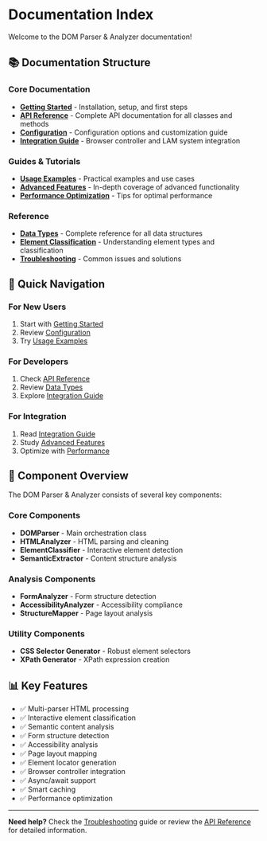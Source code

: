 # Documentation Index

Welcome to the DOM Parser & Analyzer documentation!

## 📚 Documentation Structure

### Core Documentation
- **[Getting Started](getting-started.md)** - Installation, setup, and first steps
- **[API Reference](api-reference.md)** - Complete API documentation for all classes and methods
- **[Configuration](configuration.md)** - Configuration options and customization guide
- **[Integration Guide](integration.md)** - Browser controller and LAM system integration

### Guides & Tutorials
- **[Usage Examples](examples.md)** - Practical examples and use cases
- **[Advanced Features](advanced-features.md)** - In-depth coverage of advanced functionality
- **[Performance Optimization](performance.md)** - Tips for optimal performance

### Reference
- **[Data Types](data-types.md)** - Complete reference for all data structures
- **[Element Classification](element-classification.md)** - Understanding element types and classification
- **[Troubleshooting](troubleshooting.md)** - Common issues and solutions

## 🚀 Quick Navigation

### For New Users
1. Start with [Getting Started](getting-started.md)
2. Review [Configuration](configuration.md) 
3. Try [Usage Examples](examples.md)

### For Developers
1. Check [API Reference](api-reference.md)
2. Review [Data Types](data-types.md)
3. Explore [Integration Guide](integration.md)

### For Integration
1. Read [Integration Guide](integration.md)
2. Study [Advanced Features](advanced-features.md)
3. Optimize with [Performance](performance.md)

## 🎯 Component Overview

The DOM Parser & Analyzer consists of several key components:

### Core Components
- **DOMParser** - Main orchestration class
- **HTMLAnalyzer** - HTML parsing and cleaning
- **ElementClassifier** - Interactive element detection
- **SemanticExtractor** - Content structure analysis

### Analysis Components  
- **FormAnalyzer** - Form structure detection
- **AccessibilityAnalyzer** - Accessibility compliance
- **StructureMapper** - Page layout analysis

### Utility Components
- **CSS Selector Generator** - Robust element selectors
- **XPath Generator** - XPath expression creation

## 📊 Key Features

- ✅ Multi-parser HTML processing
- ✅ Interactive element classification
- ✅ Semantic content analysis
- ✅ Form structure detection
- ✅ Accessibility analysis
- ✅ Page layout mapping
- ✅ Element locator generation
- ✅ Browser controller integration
- ✅ Async/await support
- ✅ Smart caching
- ✅ Performance optimization

---

**Need help?** Check the [Troubleshooting](troubleshooting.md) guide or review the [API Reference](api-reference.md) for detailed information.